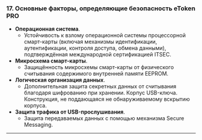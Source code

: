 ### 17. Основные факторы, определяющие безопасность eToken PRO
* **Операционная система**. 
  * Устойчивость к взлому операционной системы процессорной смарт-карты (включая механизмы идентификации, аутентификации, контроля доступа, обмена данными), подтверждённая международной сертификацией ITSEC.
* **Микросхема смарт-карты**. 
  * Защищённость микросхемы смарт-карты от физического считывания содержимого внутренней памяти EEPROM.
* **Логическая организация данных**. 
  * Дополнительная защита секретных данных от считывания благодаря шифрованию при хранении.
Корпус USB-ключа. Конструкция, не поддающаяся не обнаруживаемому вскрытию корпуса.
* **Защита трафика от USB-прослушивания**. 
  * Защита передаваемых данных с помощью механизма Secure Messaging.

___
